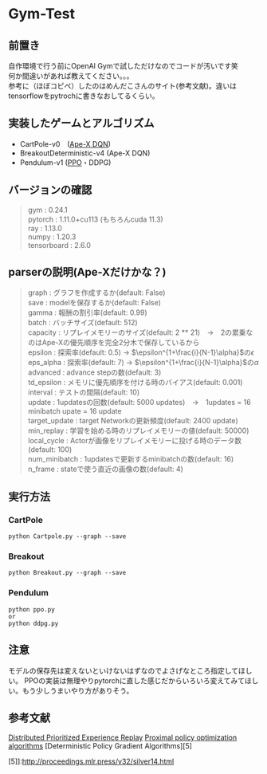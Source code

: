 # Gym-Test

## 前置き
自作環境で行う前にOpenAI Gymで試しただけなのでコードが汚いです笑  
何か間違いがあれば教えてください。。。  
参考に（ほぼコピペ）したのはめんだこさんのサイト(参考文献)。違いはtensorflowをpytrochに書きなおしてるくらい。

## 実装したゲームとアルゴリズム
* CartPole-v0　([Ape-X DQN][1])
* BreakoutDeterministic-v4 (Ape-X DQN)
* Pendulum-v1 ([PPO][2]・DDPG)

## バージョンの確認
> gym : 0.24.1   
> pytorch : 1.11.0+cu113 (もちろんcuda 11.3)  
> ray : 1.13.0  
> numpy : 1.20.3  
> tensorboard : 2.6.0  

## parserの説明(Ape-Xだけかな？)
> graph : グラフを作成するか(default: False)  
> save : modelを保存するか(default: False)  
> gamma : 報酬の割引率(default: 0.99)  
> batch : バッチサイズ(default: 512)  
> capacity : リプレイメモリーのサイズ(default: 2 ** 21)　→　2の累乗なのはApe-Xの優先順序を完全2分木で保存しているから  
> epsilon : 探索率(default: 0.5) → $\epsilon^{1+\frac{i}{N-1}\alpha}$の$\epsilon$  
> eps_alpha : 探索率(default: 7) → $\epsilon^{1+\frac{i}{N-1}\alpha}$の$\alpha$  
> advanced : advance stepの数(default: 3)  
> td_epsilon : メモリに優先順序を付ける時のバイアス(default: 0.001)  
> interval : テストの間隔(default: 10)  
> update : 1updatesの回数(default: 5000 updates)　→　1updates = 16 minibatch upate = 16 update  
> target_update : target Networkの更新頻度(default: 2400 update)  
> min_replay : 学習を始める時のリプレイメモリーの値(default: 50000)  
> local_cycle : Actorが画像をリプレイメモリーに投げる時のデータ数(default: 100)  
> num_minibatch : 1updatesで更新するminibatchの数(default: 16)  
> n_frame : stateで使う直近の画像の数(default: 4)    

## 実行方法
### CartPole
```
python Cartpole.py --graph --save
```
### Breakout
```
python Breakout.py --graph --save
```
### Pendulum
```
python ppo.py
or
python ddpg.py
```

## 注意
モデルの保存先は変えないといけないはずなのでよさげなところ指定してほしい。
PPOの実装は無理やりpytorchに直した感じだからいろいろ変えてみてほしい。もう少しうまいやり方がありそう。

## 参考文献
[Distributed Prioritized Experience Replay][3]
[Proximal policy optimization algorithms][4]
[Deterministic Policy Gradient Algorithms][5]

[1]:https://horomary.hatenablog.com/entry/2021/03/02/235512
[2]:https://horomary.hatenablog.com/entry/2020/10/22/234207
[3]:https://arxiv.org/abs/1803.00933
[4]:https://arxiv.org/abs/1707.06347
[5]]:http://proceedings.mlr.press/v32/silver14.html
